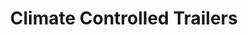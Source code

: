---
title: "Climate Controlled Trailers"
description: "Gooseneck trailers drop right on site, freeing workspace for all trades. No more costly shuttles from distant warehouses—just rapid roll-in deployment that gets your crew loading materials the same morning."
image: "../../assets/uploads/hero-trailer.jpg"
features:
  - "Stream live data to your phone—24/7, nationwide"
  - "Plug-&-Play Power: On-board generator with shore-power option"
  - "Commercial-grade HVAC + humidifier/de-humidifier lock temperature"
  - "We deliver, level, and dial-in climate in under 30 minutes"
--- 